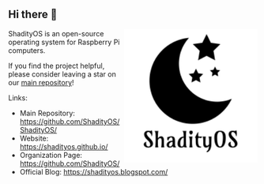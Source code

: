 ## Hi there 👋

<img src="https://github.com/ShadityOS/ShadityOS/raw/master/logo.png" align="right" height="270px"/>

ShadityOS is an open-source operating system for Raspberry Pi computers.

If you find the project helpful, please consider leaving a star on our [main repository](https://github.com/ShadityOS/ShadityOS)!

Links:
- Main Repository: https://github.com/ShadityOS/ShadityOS/
- Website: https://shadityos.github.io/
- Organization Page: https://github.com/ShadityOS/
- Official Blog: https://shadityos.blogspot.com/
